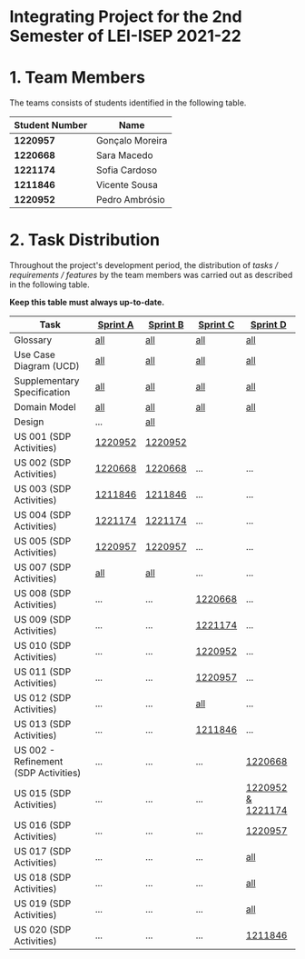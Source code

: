  # Integrating Project for the 2nd Semester of LEI-ISEP 2021-22

# 1. Team Members

The teams consists of students identified in the following table.

| Student Number | Name             |
|----------------|------------------|
| **1220957**    | Gonçalo Moreira  |
| **1220668**    | Sara Macedo      |
| **1221174**    | Sofia Cardoso    |
| **1211846**    | Vicente Sousa    |
| **1220952**    | Pedro Ambrósio   |

# 2. Task Distribution ###

Throughout the project's development period, the distribution of _tasks / requirements / features_ by the team members
was carried out as described in the following table.

**Keep this table must always up-to-date.**

| Task                                 | [Sprint A](sprintA/Readme.md)                                                              | [Sprint B](sprintB/Readme.md)                                                              | [Sprint C](sprintC/Readme.md)                                                              | [Sprint D](sprintD/Readme.md)                                                              |
|--------------------------------------|--------------------------------------------------------------------------------------------|--------------------------------------------------------------------------------------------|--------------------------------------------------------------------------------------------|--------------------------------------------------------------------------------------------|
| Glossary                             | [all](sprintA/global-artifacts/01.requirements-engineering/glossary.md)                    | [all](sprintB/global-artifacts/00.engineering-requirements/glossary.md)                    | [all](sprintC/global-artifacts/00.engineering-requirements/glossary.md)                    | [all](sprintD/global-artifacts/00.engineering-requirements/glossary.md)                    |
| Use Case Diagram (UCD)               | [all](sprintA/global-artifacts/01.requirements-engineering/use-case-diagram.md)            | [all](sprintB/global-artifacts/00.engineering-requirements/use-case-diagram.md)            | [all](sprintC/global-artifacts/00.engineering-requirements/use-case-diagram.md)            | [all](sprintD/global-artifacts/00.engineering-requirements/use-case-diagram.md)            |
| Supplementary Specification          | [all](sprintA/global-artifacts/01.requirements-engineering/supplementary-specification.md) | [all](sprintB/global-artifacts/00.engineering-requirements/supplementary-specification.md) | [all](sprintC/global-artifacts/00.engineering-requirements/supplementary-specification.md) | [all](sprintD/global-artifacts/00.engineering-requirements/supplementary-specification.md) |
| Domain Model                         | [all](sprintA/global-artifacts/02.analysis/Readme.md)                                      | [all](sprintB/global-artifacts/01.analysis/analysis.md)                                    | [all](sprintC/global-artifacts/01.analysis/analysis.md)                                    | [all](sprintD/global-artifacts/01.analysis/analysis.md)                                    |
| Design                               | ...                                                                                        | [all](sprintB/global-artifacts/03.design/design.md)                                        |                                                                                            |                                                                                            |
| US 001 (SDP Activities)              | [1220952](sprintA/us001/Readme.md)                                                         | [1220952](sprintB/us001/Readme.md)                                                         |                                                                                            |                                                                                            |
| US 002 (SDP Activities)              | [1220668](sprintA/us002/Readme.md)                                                         | [1220668](sprintB/us002/Readme.md)                                                         | ...                                                                                        | ...                                                                                        |
| US 003 (SDP Activities)              | [1211846](sprintA/us003/Readme.md)                                                         | [1211846](sprintB/us003/Readme.md)                                                         | ...                                                                                        | ...                                                                                        |
| US 004 (SDP Activities)              | [1221174](sprintA/us004/Readme.md)                                                         | [1221174](sprintB/us004/Readme.md)                                                         | ...                                                                                        | ...                                                                                        |
| US 005 (SDP Activities)              | [1220957](sprintA/us005/Readme.md)                                                         | [1220957](sprintB/us005/Readme.md)                                                         | ...                                                                                        | ...                                                                                        |
| US 007 (SDP Activities)              | [all](sprintB/us007/Readme.md)                                                             | [all](sprintB/us007/Readme.md)                                                             | ...                                                                                        | ...                                                                                        |
| US 008 (SDP Activities)              | ...                                                                                        | ...                                                                                        | [1220668](sprintC/us008/Readme.md)                                                         | ...                                                                                        |
| US 009 (SDP Activities)              | ...                                                                                        | ...                                                                                        | [1221174](sprintC/us009/Readme.md)                                                         | ...                                                                                        |
| US 010 (SDP Activities)              | ...                                                                                        | ...                                                                                        | [1220952](sprintC/us010/Readme.md)                                                         | ...                                                                                        |
| US 011 (SDP Activities)              | ...                                                                                        | ...                                                                                        | [1220957](sprintC/us011/Readme.md)                                                         | ...                                                                                        |
| US 012 (SDP Activities)              | ...                                                                                        | ...                                                                                        | [all](sprintC/us012/Readme.md)                                                             | ...                                                                                        |                                                                                            |
| US 013 (SDP Activities)              | ...                                                                                        | ...                                                                                        | [1211846](sprintC/us013/Readme.md)                                                         | ...                                                                                        |
| US 002 - Refinement (SDP Activities) | ...                                                                                        | ...                                                                                        | ...                                                                                        | [1220668](sprintD/us002/Readme.md)                                                         |
| US 015 (SDP Activities)              | ...                                                                                        | ...                                                                                        | ...                                                                                        | [1220952 & 1221174](sprintD/us015/Readme.md)                                               |
| US 016 (SDP Activities)              | ...                                                                                        | ...                                                                                        | ...                                                                                        | [1220957](sprintD/us016/Readme.md)                                                         |
| US 017 (SDP Activities)              | ...                                                                                        | ...                                                                                        | ...                                                                                        | [all](sprintD/us017/Readme.md)                                                             |
| US 018 (SDP Activities)              | ...                                                                                        | ...                                                                                        | ...                                                                                        | [all](sprintD/us018/Readme.md)                                                             |
| US 019 (SDP Activities)              | ...                                                                                        | ...                                                                                        | ...                                                                                        | [all](sprintD/us019/Readme.md)                                                             |
| US 020 (SDP Activities)              | ...                                                                                        | ...                                                                                        | ...                                                                                        | [1211846](sprintD/us020/Readme.md)                                                         |

